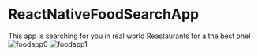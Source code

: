 # ReactNativeFoodSearchApp
This app is searching for you in real world Reastaurants for a the best one!
![foodapp0](https://user-images.githubusercontent.com/25160664/110238535-70aeb900-7f42-11eb-9c75-32358a9adfb7.png)
![foodapp1](https://user-images.githubusercontent.com/25160664/110238536-71dfe600-7f42-11eb-954f-9d50acebb694.png)
